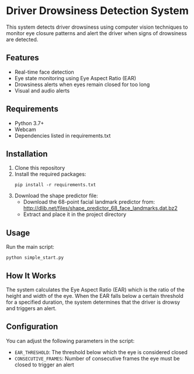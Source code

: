 # Driver Drowsiness Detection System

This system detects driver drowsiness using computer vision techniques to monitor eye closure patterns and alert the driver when signs of drowsiness are detected.

## Features

- Real-time face detection
- Eye state monitoring using Eye Aspect Ratio (EAR)
- Drowsiness alerts when eyes remain closed for too long
- Visual and audio alerts

## Requirements

- Python 3.7+
- Webcam
- Dependencies listed in requirements.txt

## Installation

1. Clone this repository
2. Install the required packages:
   ```
   pip install -r requirements.txt
   ```
3. Download the shape predictor file:
   - Download the 68-point facial landmark predictor from:
   http://dlib.net/files/shape_predictor_68_face_landmarks.dat.bz2
   - Extract and place it in the project directory

## Usage

Run the main script:
```
python simple_start.py
```

## How It Works

The system calculates the Eye Aspect Ratio (EAR) which is the ratio of the height and width of the eye. When the EAR falls below a certain threshold for a specified duration, the system determines that the driver is drowsy and triggers an alert.

## Configuration

You can adjust the following parameters in the script:
- `EAR_THRESHOLD`: The threshold below which the eye is considered closed
- `CONSECUTIVE_FRAMES`: Number of consecutive frames the eye must be closed to trigger an alert 
